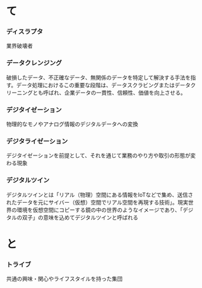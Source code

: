 # て #

### ディスラプタ
  業界破壊者

### データクレンジング
  破損したデータ、不正確なデータ、無関係のデータを特定して解決する手法を指す。データ処理におけるこの重要な段階は、データスクラビングまたはデータクリーニングとも呼ばれ、企業データの一貫性、信頼性、価値を向上させる。

### デジタイゼーション
  物理的なモノやアナログ情報のデジタルデータへの変換


### デジタライゼーション
  デジタイゼーションを前提として、それを通じて業務のやり方や取引の形態が変わる現象

### デジタルツイン
  デジタルツインとは「リアル（物理）空間にある情報をIoTなどで集め、送信されたデータを元にサイバー（仮想）空間でリアル空間を再現する技術」。現実世界の環境を仮想空間にコピーする鏡の中の世界のようなイメージであり、「デジタルの双子」の意味を込めてデジタルツインと呼ばれる


# と #

### トライブ
  共通の興味・関心やライフスタイルを持った集団
